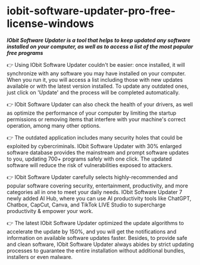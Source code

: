 # iobit-software-updater-pro-free-license-windows

***IObit Software Updater is a tool that helps to keep updated any software installed on your computer, as well as to access a list of the most popular free programs***

👉 Using IObit Software Updater couldn't be easier: once installed, it will synchronize with any software you may have installed on your computer. When you run it, you will access a list including those with new updates available or with the latest version installed. To update any outdated ones, just click on 'Update' and the process will be completed automatically.

👉 IObit Software Updater can also check the health of your drivers, as well as optimize the performance of your computer by limiting the startup permissions or removing items that interfere with your machine's correct operation, among many other options.

👉 The outdated application includes many security holes that could be exploited by cybercriminals. IObit Software Updater with 30% enlarged software database provides the mainstream and prompt software updates to you, updating 700+ programs safely with one click. The updated software will reduce the risk of vulnerabilities exposed to attackers.

👉 IObit Software Updater carefully selects highly-recommended and popular software covering security, entertainment, productivity, and more categories all in one to meet your daily needs. IObit Software Updater 7 newly added AI Hub, where you can use AI productivity tools like ChatGPT, Chatbox, CapCut, Canva, and TikTok LIVE Studio to supercharge productivity & empower your work.

👉 The latest IObit Software Updater optimized the update algorithms to accelerate the update by 150%, and you will get the notifications and information on available software updates faster. Besides, to provide safe and clean software, IObit Software Updater always abides by strict updating processes to guarantee the entire installation without additional bundles, installers or even malware.
